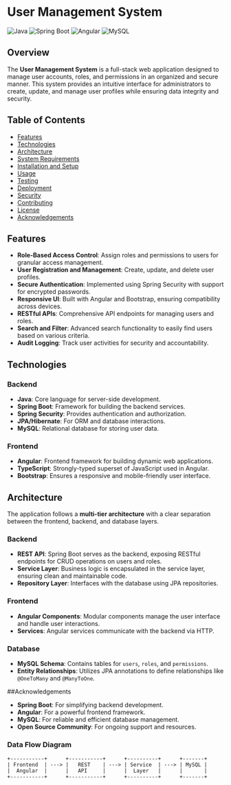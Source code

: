 # User Management System

![Java](https://img.shields.io/badge/Java-ED8B00?style=for-the-badge&logo=java&logoColor=white)
![Spring Boot](https://img.shields.io/badge/Spring%20Boot-6DB33F?style=for-the-badge&logo=spring-boot&logoColor=white)
![Angular](https://img.shields.io/badge/Angular-DD0031?style=for-the-badge&logo=angular&logoColor=white)
![MySQL](https://img.shields.io/badge/MySQL-4479A1?style=for-the-badge&logo=mysql&logoColor=white)

## Overview

The **User Management System** is a full-stack web application designed to manage user accounts, roles, and permissions in an organized and secure manner. This system provides an intuitive interface for administrators to create, update, and manage user profiles while ensuring data integrity and security.

## Table of Contents

- [Features](#features)
- [Technologies](#technologies)
- [Architecture](#architecture)
- [System Requirements](#system-requirements)
- [Installation and Setup](#installation-and-setup)
- [Usage](#usage)
- [Testing](#testing)
- [Deployment](#deployment)
- [Security](#security)
- [Contributing](#contributing)
- [License](#license)
- [Acknowledgements](#acknowledgements)

## Features

- **Role-Based Access Control**: Assign roles and permissions to users for granular access management.
- **User Registration and Management**: Create, update, and delete user profiles.
- **Secure Authentication**: Implemented using Spring Security with support for encrypted passwords.
- **Responsive UI**: Built with Angular and Bootstrap, ensuring compatibility across devices.
- **RESTful APIs**: Comprehensive API endpoints for managing users and roles.
- **Search and Filter**: Advanced search functionality to easily find users based on various criteria.
- **Audit Logging**: Track user activities for security and accountability.

## Technologies

### Backend
- **Java**: Core language for server-side development.
- **Spring Boot**: Framework for building the backend services.
- **Spring Security**: Provides authentication and authorization.
- **JPA/Hibernate**: For ORM and database interactions.
- **MySQL**: Relational database for storing user data.

### Frontend
- **Angular**: Frontend framework for building dynamic web applications.
- **TypeScript**: Strongly-typed superset of JavaScript used in Angular.
- **Bootstrap**: Ensures a responsive and mobile-friendly user interface.

## Architecture

The application follows a **multi-tier architecture** with a clear separation between the frontend, backend, and database layers.

### Backend
- **REST API**: Spring Boot serves as the backend, exposing RESTful endpoints for CRUD operations on users and roles.
- **Service Layer**: Business logic is encapsulated in the service layer, ensuring clean and maintainable code.
- **Repository Layer**: Interfaces with the database using JPA repositories.

### Frontend
- **Angular Components**: Modular components manage the user interface and handle user interactions.
- **Services**: Angular services communicate with the backend via HTTP.

### Database
- **MySQL Schema**: Contains tables for `users`, `roles`, and `permissions`.
- **Entity Relationships**: Utilizes JPA annotations to define relationships like `@OneToMany` and `@ManyToOne`.

 ##Acknowledgements
- **Spring Boot**: For simplifying backend development.
- **Angular**: For a powerful frontend framework.
- **MySQL**: For reliable and efficient database management.
- **Open Source Community**: For ongoing support and resources.

### Data Flow Diagram

```plaintext
+-----------+      +-----------+      +----------+      +-------+
| Frontend  | ---> |   REST    | ---> | Service  | ---> | MySQL |
|  Angular  |      |   API     |      |  Layer   |      |       |
+-----------+      +-----------+      +----------+      +-------+
